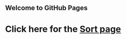 ## Welcome to GitHub Pages

# Click here for the [Sort page](https://live1818.github.io/Assignment-3version2/sort.html)

